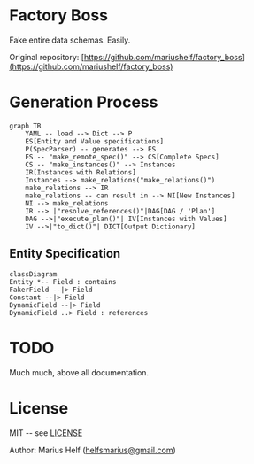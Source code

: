 # Factory Boss

Fake entire data schemas. Easily.

Original repository: [https://github.com/mariushelf/factory_boss](https://github.com/mariushelf/factory_boss)

# Generation Process

```mermaid
graph TB
    YAML -- load --> Dict --> P
    ES[Entity and Value specifications]
    P(SpecParser) -- generates --> ES
    ES -- "make_remote_spec()" --> CS[Complete Specs]
    CS -- "make_instances()" --> Instances
    IR[Instances with Relations]
    Instances --> make_relations("make_relations()")
    make_relations --> IR
    make_relations -- can result in --> NI[New Instances]
    NI --> make_relations
    IR --> |"resolve_references()"|DAG[DAG / 'Plan']
    DAG -->|"execute_plan()"| IV[Instances with Values]
    IV -->|"to_dict()"| DICT[Output Dictionary]
```

## Entity Specification
```mermaid
classDiagram
Entity *-- Field : contains
FakerField --|> Field
Constant --|> Field
DynamicField --|> Field
DynamicField ..> Field : references
```

# TODO

Much much, above all documentation.


# License

MIT -- see [LICENSE](LICENSE)

Author: Marius Helf ([helfsmarius@gmail.com](mailto:helfsmarius@gmail.com))


